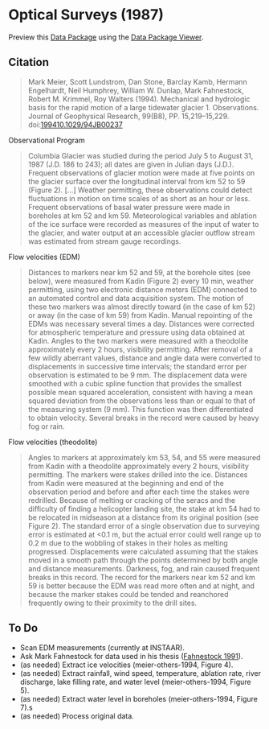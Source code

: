 # Optical Surveys (1987)

Preview this [Data Package](http://specs.frictionlessdata.io/data-packages/) using the [Data Package Viewer](http://data.okfn.org/tools/view?url=https://github.com/columbia-glacier/optical-surveys-1987).

## Citation

> Mark Meier, Scott Lundstrom, Dan Stone, Barclay Kamb, Hermann Engelhardt, Neil Humphrey, William W. Dunlap, Mark Fahnestock, Robert M. Krimmel, Roy Walters (1994). Mechanical and hydrologic basis for the rapid motion of a large tidewater glacier 1. Observations. Journal of Geophysical Research, 99(B8), PP. 15,219–15,229. doi:[199410.1029/94JB00237](https://doi.org/199410.1029/94JB00237)

Observational Program

> Columbia Glacier was studied during the period July 5 to August 31, 1987 (J.D. 186 to 243); all dates are given in Julian days (J.D.). Frequent observations of glacier motion
were made at five points on the glacier surface over the longitudinal interval from km 52 to 59 (Figure 2). [...] Weather permitting, these observations could detect fluctuations in motion on time scales of as short as an hour or less. Frequent observations of basal water pressure were made in boreholes at km 52 and km 59. Meteorological variables and ablation of the ice surface were recorded as measures of the input of water to the glacier, and water output at an accessible glacier outflow stream was estimated from stream gauge recordings.

Flow velocities (EDM)

> Distances to markers near km 52 and 59, at the borehole sites (see below), were measured from Kadin (Figure 2) every 10 min, weather permitting, using two electronic distance meters (EDM) connected to an automated control and data acquisition system. The motion of these two markers was almost directly toward (in the case of km 52) or away (in the case of km 59) from Kadin. Manual repointing of the EDMs was necessary several times a day. Distances were corrected for atmospheric temperature and pressure using data obtained at Kadin. Angles to the two markers were measured with a theodolite approximately every 2 hours, visibility permitting. After removal of a few wildly aberrant values, distance and angle data were converted to displacements in successive time intervals; the standard error per observation is estimated to be 9 mm. The displacement data were smoothed with a cubic spline function that provides the smallest possible mean squared acceleration, consistent with having a mean squared deviation from the observations less than or equal to that of the measuring system (9 mm). This function was then differentiated to obtain velocity. Several breaks in the record were caused by heavy fog or rain.

Flow velocities (theodolite)

> Angles to markers at approximately km 53, 54, and 55 were measured from Kadin with a theodolite approximately every 2 hours, visibility permitting. The markers were stakes drilled into the ice. Distances from Kadin were measured at the beginning and end of the observation period and before and after each time the stakes were redrilled. Because of melting or cracking of the seracs and the difficulty of finding a helicopter landing site, the stake at km 54 had to be relocated in midseason at a distance from its original position (see Figure 2). The standard error of a single observation due to surveying error is estimated at <0.1 m, but the actual error could well range up to 0.2 m due to the wobbling of stakes in their holes as melting progressed. Displacements were calculated assuming that the stakes moved in a smooth path through the points determined by both angle and distance measurements. Darkness, fog, and rain caused frequent breaks in this record. The record for the markers near km 52 and km 59 is better because the EDM was read more often and at night, and because the marker stakes could be tended and reanchored frequently owing to their proximity to the drill sites.

## To Do

- Scan EDM measurements (currently at INSTAAR).
- Ask Mark Fahnestock for data used in his thesis ([Fahnestock 1991](http://thesis.library.caltech.edu/2920/)).
- (as needed) Extract ice velocities (meier-others-1994, Figure 4).
- (as needed) Extract rainfall, wind speed, temperature, ablation rate, river discharge, lake filling rate, and water level (meier-others-1994, Figure 5).
- (as needed) Extract water level in boreholes (meier-others-1994, Figure 7).s
- (as needed) Process original data.
